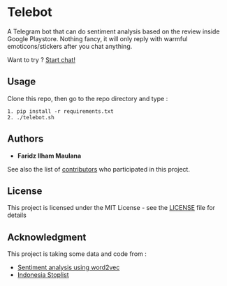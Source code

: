 # Telebot

A Telegram bot that can do sentiment analysis based on the review
inside Google Playstore. Nothing fancy, it will only reply 
with warmful emoticons/stickers after you chat anything.

Want to try ? [Start chat!](https://t.me/Gataunamabot)

## Usage

Clone this repo, then go to the repo directory and type :
```
1. pip install -r requirements.txt
2. ./telebot.sh
```

## Authors

* **Faridz Ilham Maulana** 

See also the list of [contributors](https://github.com/imfaridz/telebot/graphs/contributors) who participated in this project.

## License

This project is licensed under the MIT License - see the [LICENSE](LICENSE) file for details

## Acknowledgment

This project is taking some data and code from :
* [Sentiment analysis using word2vec](https://www.kaggle.com/varun08/sentiment-analysis-using-word2vec)
* [Indonesia Stoplist](https://www.kaggle.com/oswinrh/indonesian-stoplist)
